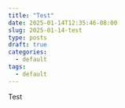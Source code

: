 ```yaml
---
title: "Test"
date: 2025-01-14T12:35:46-08:00
slug: 2025-01-14-test
type: posts
draft: true
categories:
  - default
tags:
  - default
---
```


Test